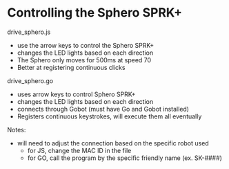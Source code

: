 # Controlling the Sphero SPRK+

drive_sphero.js
- use the arrow keys to control the Sphero SPRK+
- changes the LED lights based on each direction
- The Sphero only moves for 500ms at speed 70
- Better at registering continuous clicks

drive_sphero.go
- uses arrow keys to control Sphero SPRK+
- changes the LED lights based on each direction
- connects through Gobot (must have Go and Gobot installed)
- Registers continuous keystrokes, will execute them all eventually

Notes:
- will need to adjust the connection based on the specific robot used
  - for JS, change the MAC ID in the file
  - for GO, call the program by the specific friendly name (ex. SK-####)

